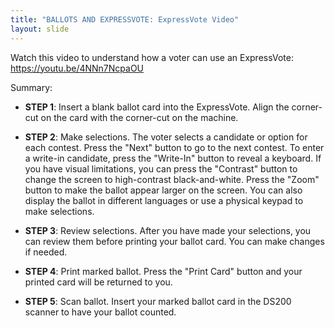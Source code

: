 ```yaml
---
title: "BALLOTS AND EXPRESSVOTE: ExpressVote Video"
layout: slide
---
```


Watch this video to understand how a voter can use an ExpressVote: https://youtu.be/4NNn7NcpaOU

Summary:

- **STEP 1**: Insert a blank ballot card into the ExpressVote. Align the corner-cut on the card with the corner-cut on the machine.

- **STEP 2**: Make selections. The voter selects a candidate or option for each contest. Press the "Next" button to go to the next contest. To enter a write-in candidate, press the "Write-In" button to reveal a keyboard. If you have visual limitations, you can press the "Contrast" button to change the screen to high-contrast black-and-white. Press the "Zoom" button to make the ballot appear larger on the screen. You can also display the ballot in different languages or use a physical keypad to make selections.

- **STEP 3**: Review selections. After you have made your selections, you can review them before printing your ballot card. You can make changes if needed.

- **STEP 4**: Print marked ballot. Press the "Print Card" button and your printed card will be returned to you.

- **STEP 5**: Scan ballot. Insert your marked ballot card in the DS200 scanner to have your ballot counted.
